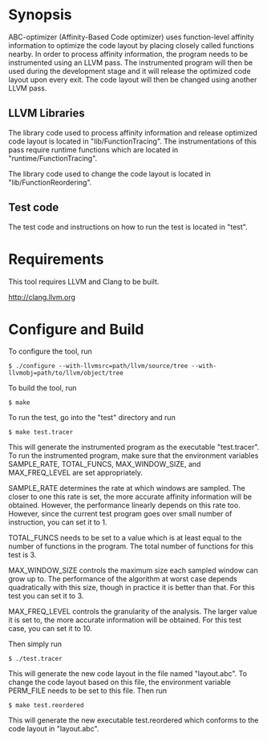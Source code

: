 Synopsis
========

ABC-optimizer (Affinity-Based Code optimizer) uses function-level affinity information to optimize the code layout by placing closely called functions nearby. 
In order to process affinity information, the program needs to be instrumented using an LLVM pass. 
The instrumented program will then be used during the development stage and it will release the optimized code layout upon every exit. The code layout will then be changed using another LLVM pass.

LLVM Libraries
--------------
The library code used to process affinity information and release optimized code layout is located in 
"lib/FunctionTracing". The instrumentations of this pass require runtime functions which are located in 
"runtime/FunctionTracing".

The library code used to change the code layout is located in "lib/FunctionReordering".

Test code
---------
The test code and instructions on how to run the test is located in "test".

Requirements
============
This tool requires LLVM and Clang to be built.

http://clang.llvm.org

Configure and Build
==========================
To configure the tool, run

    $ ./configure --with-llvmsrc=path/llvm/source/tree --with-llvmobj=path/to/llvm/object/tree

To build the tool, run

    $ make
  
To run the test, go into the "test" directory and run

    $ make test.tracer
  
This will generate the instrumented program as the executable "test.tracer".
To run the instrumented program, make sure that the environment variables 
SAMPLE_RATE, TOTAL_FUNCS, MAX_WINDOW_SIZE, and MAX_FREQ_LEVEL are set appropriately.

SAMPLE_RATE determines the rate at which windows are sampled. The closer to one this rate is set, the 
more accurate affinity information will be obtained. However, the performance linearly depends on this rate too.
However, since the current test program goes over small number of instruction, you can set it to 1.

TOTAL_FUNCS needs to be set to a value which is at least equal to the number of functions 
in the program. The total number of functions for this test is 3.

MAX_WINDOW_SIZE controls the maximum size each sampled window can grow up to. The performance 
of the algorithm at worst case depends quadratically with this size, though in practice it is better than that.
For this test you can set it to 3.

MAX_FREQ_LEVEL controls the granularity of the analysis. The larger value it is set to, the more accurate information
will be obtained. For this test case, you can set it to 10.

Then simply run

    $ ./test.tracer
  
This will generate the new code layout in the file named "layout.abc".
To change the code layout based on this file, the environment variable PERM_FILE needs to be set to this file.
Then run

    $ make test.reordered
  
This will generate the new executable test.reordered which conforms to the code layout in "layout.abc".
